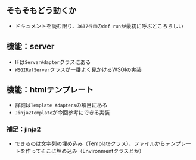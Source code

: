 ## そもそもどう動くか
- ドキュメントを読む限り、`3637行目`の`def run`が最初に呼ぶところらしい

## 機能：server
- IFは`ServerAdapter`クラスにある
- `WSGIRefServer`クラスが一番よく見かけるWSGIの実装

## 機能：htmlテンプレート
- 詳細は`Template Adapters`の項目にある
- `Jinja2Template`が今回参考にできる実装

### 補足：jinja2
- できるのは文字列の埋め込み（Templateクラス）、ファイルからテンプレートを作ってそこに埋め込み（Environmentクラスとか）